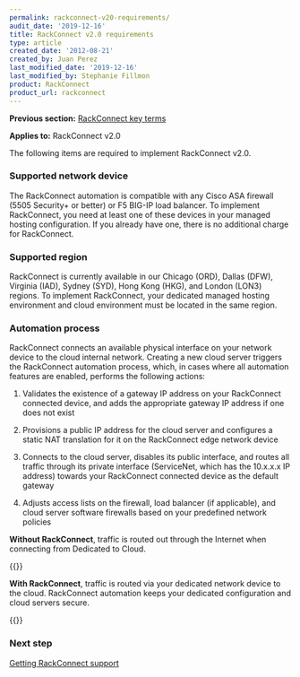 ```yaml
---
permalink: rackconnect-v20-requirements/
audit_date: '2019-12-16'
title: RackConnect v2.0 requirements
type: article
created_date: '2012-08-21'
created_by: Juan Perez
last_modified_date: '2019-12-16'
last_modified_by: Stephanie Fillmon
product: RackConnect
product_url: rackconnect
---
```


**Previous section:** [RackConnect key terms](/how-to/rackconnect-key-terms)

**Applies to:** RackConnect v2.0

The following items are required to implement RackConnect v2.0.

### Supported network device

The RackConnect automation is compatible with any Cisco ASA firewall
(5505 Security+ or better) or F5 BIG-IP load balancer. To implement
RackConnect, you need at least one of these devices in your managed
hosting configuration. If you already have one, there is no additional
charge for RackConnect.

### Supported region

RackConnect is currently available in our Chicago (ORD), Dallas (DFW),
Virginia (IAD), Sydney (SYD), Hong Kong (HKG), and London (LON3)
regions. To implement RackConnect, your dedicated managed hosting
environment and cloud environment must be located in the same region.

### Automation process

RackConnect connects an available physical interface on your network
device to the cloud internal network. Creating a new cloud server
triggers the RackConnect automation process, which, in cases where all
automation features are enabled, performs the following actions:

1.  Validates the existence of a gateway IP address on your RackConnect
    connected device, and adds the appropriate gateway IP address if one
    does not exist

2.  Provisions a public IP address for the cloud server and configures a
    static NAT translation for it on the RackConnect edge network device

3.  Connects to the cloud server, disables its public interface, and
    routes all traffic through its private interface (ServiceNet, which
    has the 10.x.x.x IP address) towards your RackConnect connected
    device as the default gateway

4.  Adjusts access lists on the firewall, load balancer (if applicable),
    and cloud server software firewalls based on your predefined network
    policies

**Without RackConnect**, traffic is routed out through the Internet when
connecting from Dedicated to Cloud.

{{<image src="Without.RC_.png" alt="" title="">}}

**With RackConnect**, traffic is routed via your dedicated network
device to the cloud. RackConnect automation keeps your dedicated
configuration and cloud servers secure.

{{<image src="With.RC_.png" alt="" title="">}}

### Next step

[Getting RackConnect support](/how-to/getting-rackconnect-support)
